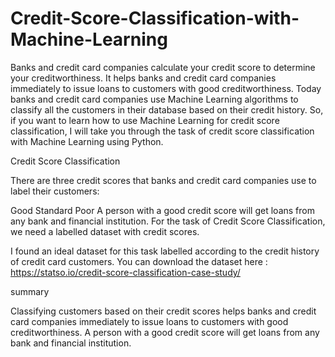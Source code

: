 # Credit-Score-Classification-with-Machine-Learning
Banks and credit card companies calculate your credit score to determine your creditworthiness. It helps banks and credit card companies immediately to issue loans to customers with good creditworthiness. Today banks and credit card companies use Machine Learning algorithms to classify all the customers in their database based on their credit history. So, if you want to learn how to use Machine Learning for credit score classification,  I will take you through the task of credit score classification with Machine Learning using Python.

Credit Score Classification

There are three credit scores that banks and credit card companies use to label their customers:

Good
Standard
Poor
A person with a good credit score will get loans from any bank and financial institution. For the task of Credit Score Classification, we need a labelled dataset with credit scores.

I found an ideal dataset for this task labelled according to the credit history of credit card customers. You can download the dataset here : https://statso.io/credit-score-classification-case-study/

summary 

Classifying customers based on their credit scores helps banks and credit card companies immediately to issue loans to customers with good creditworthiness. A person with a good credit score will get loans from any bank and financial institution.
